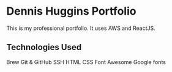 # Dennis Huggins Portfolio

This is my professional portfolio.  It uses AWS and ReactJS.

## Technologies Used

Brew
Git & GitHub
SSH
HTML
CSS
Font Awesome
Google fonts
